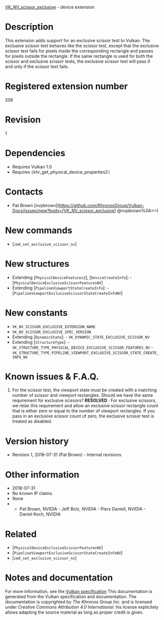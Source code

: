 [VK_NV_scissor_exclusive](https://www.khronos.org/registry/vulkan/specs/1.3-extensions/man/html/VK_NV_scissor_exclusive.html) - device extension

# Description
This extension adds support for an exclusive scissor test to Vulkan.
The exclusive scissor test behaves like the scissor test, except that the
exclusive scissor test fails for pixels inside the corresponding rectangle
and passes for pixels outside the rectangle.
If the same rectangle is used for both the scissor and exclusive scissor
tests, the exclusive scissor test will pass if and only if the scissor test
fails.

# Registered extension number
206

# Revision
1

# Dependencies
- Requires Vulkan 1.0
- Requires `[`khr_get_physical_device_properties2`]`

# Contacts
- Pat Brown [nvpbrown](https://github.com/KhronosGroup/Vulkan-Docs/issues/new?body=[VK_NV_scissor_exclusive] @nvpbrown%0A<<Here describe the issue or question you have about the VK_NV_scissor_exclusive extension>>)

# New commands
- [`cmd_set_exclusive_scissor_nv`]

# New structures
- Extending [`PhysicalDeviceFeatures2`], [`DeviceCreateInfo`]:  - [`PhysicalDeviceExclusiveScissorFeaturesNV`] 
- Extending [`PipelineViewportStateCreateInfo`]:  - [`PipelineViewportExclusiveScissorStateCreateInfoNV`]

# New constants
- `VK_NV_SCISSOR_EXCLUSIVE_EXTENSION_NAME`
- `VK_NV_SCISSOR_EXCLUSIVE_SPEC_VERSION`
- Extending [`DynamicState`]:  - `VK_DYNAMIC_STATE_EXCLUSIVE_SCISSOR_NV` 
- Extending [`StructureType`]:  - `VK_STRUCTURE_TYPE_PHYSICAL_DEVICE_EXCLUSIVE_SCISSOR_FEATURES_NV`  - `VK_STRUCTURE_TYPE_PIPELINE_VIEWPORT_EXCLUSIVE_SCISSOR_STATE_CREATE_INFO_NV`

# Known issues & F.A.Q.
1) For the scissor test, the viewport state must be created with a matching
   number of scissor and viewport rectangles.
   Should we have the same requirement for exclusive scissors? **RESOLVED** : For exclusive scissors, we relax this requirement and allow an
exclusive scissor rectangle count that is either zero or equal to the number
of viewport rectangles.
If you pass in an exclusive scissor count of zero, the exclusive scissor
test is treated as disabled.

# Version history
- Revision 1, 2018-07-31 (Pat Brown)  - Internal revisions

# Other information
* 2018-07-31
* No known IP claims.
* None
*   - Pat Brown, NVIDIA  - Jeff Bolz, NVIDIA  - Piers Daniell, NVIDIA  - Daniel Koch, NVIDIA

# Related
- [`PhysicalDeviceExclusiveScissorFeaturesNV`]
- [`PipelineViewportExclusiveScissorStateCreateInfoNV`]
- [`cmd_set_exclusive_scissor_nv`]

# Notes and documentation
For more information, see the [Vulkan specification](https://www.khronos.org/registry/vulkan/specs/1.3-extensions/html/vkspec.html)
This documentation is generated from the Vulkan specification and documentation.
The documentation is copyrighted by *The Khronos Group Inc.* and is licensed under *Creative Commons Attribution 4.0 International*.
his license explicitely allows adapting the source material as long as proper credit is given.
        